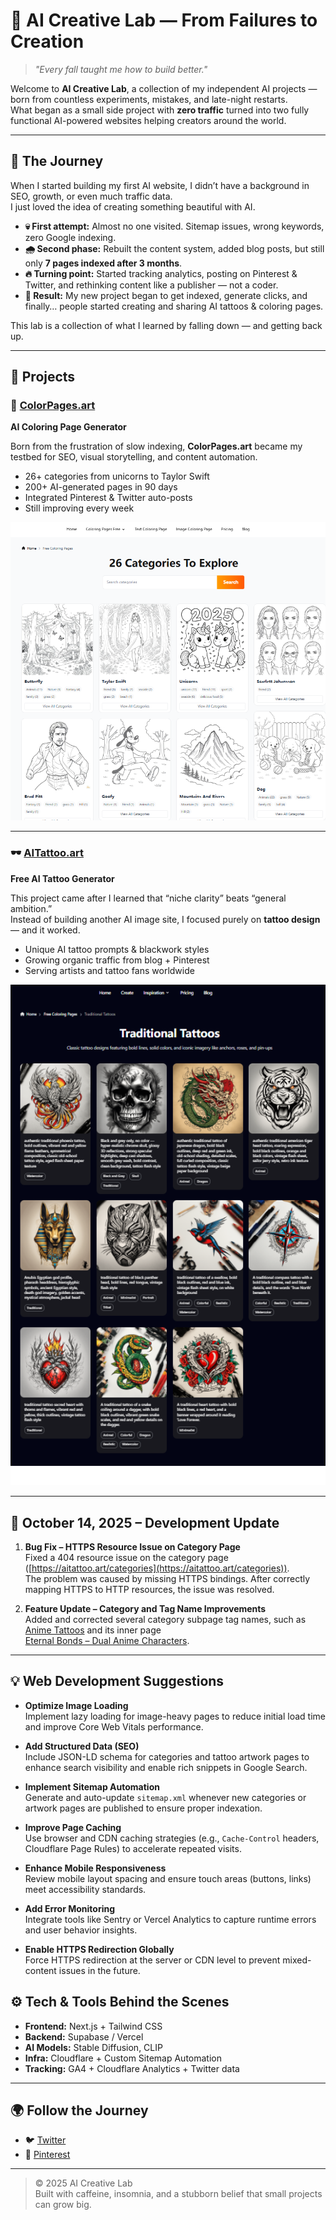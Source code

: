 # 🌌 AI Creative Lab — From Failures to Creation

> _"Every fall taught me how to build better."_  

Welcome to **AI Creative Lab**, a collection of my independent AI projects — born from countless experiments, mistakes, and late-night restarts.  
What began as a small side project with **zero traffic** turned into two fully functional AI-powered websites helping creators around the world.

---

## 🧭 The Journey

When I started building my first AI website, I didn’t have a background in SEO, growth, or even much traffic data.  
I just loved the idea of creating something beautiful with AI.

- **💀 First attempt:** Almost no one visited. Sitemap issues, wrong keywords, zero Google indexing.  
- **🌧️ Second phase:** Rebuilt the content system, added blog posts, but still only **7 pages indexed after 3 months**.  
- **🔥 Turning point:** Started tracking analytics, posting on Pinterest & Twitter, and rethinking content like a publisher — not a coder.  
- **🚀 Result:** My new project began to get indexed, generate clicks, and finally… people started creating and sharing AI tattoos & coloring pages.

This lab is a collection of what I learned by falling down — and getting back up.

---

## 🧠 Projects

### 🎨 [ColorPages.art](https://colorpages.art)
**AI Coloring Page Generator**

Born from the frustration of slow indexing, **ColorPages.art** became my testbed for SEO, visual storytelling, and content automation.

- 26+ categories from unicorns to Taylor Swift  
- 200+ AI-generated pages in 90 days  
- Integrated Pinterest & Twitter auto-posts  
- Still improving every week

![ColorPages Preview](./colorpages-preview.png)

---

### 🕶️ [AITattoo.art](https://aitattoo.art)
**Free AI Tattoo Generator**

This project came after I learned that “niche clarity” beats “general ambition.”  
Instead of building another AI image site, I focused purely on **tattoo design** — and it worked.

- Unique AI tattoo prompts & blackwork styles  
- Growing organic traffic from blog + Pinterest  
- Serving artists and tattoo fans worldwide  

![AITattoo Preview](./aitattoo-preview.png)

---
## 🧩 October 14, 2025 – Development Update

1. **Bug Fix – HTTPS Resource Issue on Category Page**  
   Fixed a 404 resource issue on the category page ([https://aitattoo.art/categories](https://aitattoo.art/categories)).  
   The problem was caused by missing HTTPS bindings. After correctly mapping HTTPS to HTTP resources, the issue was resolved.

2. **Feature Update – Category and Tag Name Improvements**  
   Added and corrected several category subpage tag names, such as  
   [Anime Tattoos](https://aitattoo.art/categories/anime-tattoos) and its inner page  
   [Eternal Bonds – Dual Anime Characters](https://aitattoo.art/categories/anime-tattoos/eternal-bonds-dual-anime-characters).

---

## 💡 Web Development Suggestions

- **Optimize Image Loading**  
  Implement lazy loading for image-heavy pages to reduce initial load time and improve Core Web Vitals performance.

- **Add Structured Data (SEO)**  
  Include JSON-LD schema for categories and tattoo artwork pages to enhance search visibility and enable rich snippets in Google Search.

- **Implement Sitemap Automation**  
  Generate and auto-update `sitemap.xml` whenever new categories or artwork pages are published to ensure proper indexation.

- **Improve Page Caching**  
  Use browser and CDN caching strategies (e.g., `Cache-Control` headers, Cloudflare Page Rules) to accelerate repeated visits.

- **Enhance Mobile Responsiveness**  
  Review mobile layout spacing and ensure touch areas (buttons, links) meet accessibility standards.

- **Add Error Monitoring**  
  Integrate tools like Sentry or Vercel Analytics to capture runtime errors and user behavior insights.

- **Enable HTTPS Redirection Globally**  
  Force HTTPS redirection at the server or CDN level to prevent mixed-content issues in the future.


## ⚙️ Tech & Tools Behind the Scenes

- **Frontend:** Next.js + Tailwind CSS  
- **Backend:** Supabase / Vercel  
- **AI Models:** Stable Diffusion, CLIP  
- **Infra:** Cloudflare + Custom Sitemap Automation  
- **Tracking:** GA4 + Cloudflare Analytics + Twitter data  

---

## 🌍 Follow the Journey

- 🐦 [Twitter](https://x.com/AITattooArt)
- 📌 [Pinterest](https://pin.it/6NdatdNmR)



---

> © 2025 AI Creative Lab  
> Built with caffeine, insomnia, and a stubborn belief that small projects can grow big.
